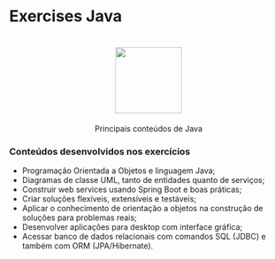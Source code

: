 <h1>Exercises Java</h1>


<h1 align="center">
  <img src="https://cdn.iconscout.com/icon/free/png-256/java-43-569305.png" width="120">
</h1>

<p align="center">Principais conteúdos de Java</p>

<h3>Conteúdos desenvolvidos nos exercícios</h3>

* Programação Orientada a Objetos e linguagem Java;
* Diagramas de classe UML, tanto de entidades quanto de serviços;
* Construir web services usando Spring Boot e boas práticas;
* Criar soluções flexíveis, extensíveis e testáveis;
* Aplicar o conhecimento de orientação a objetos na construção de soluções para problemas reais;
* Desenvolver aplicações para desktop com interface gráfica;
* Acessar banco de dados relacionais com comandos SQL (JDBC) e também com ORM (JPA/Hibernate).
